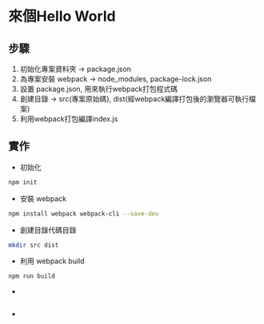 # 來個Hello World

## 步驟
1. 初始化專案資料夾 -> package.json
2. 為專案安裝 webpack -> node_modules, package-lock.json
3. 設置 package.json, 用來執行webpack打包程式碼
4. 創建目錄 -> src(專案原始碼), dist(經webpack編譯打包後的瀏覽器可執行檔案)
5. 利用webpack打包編譯index.js


## 實作
- 初始化
```bash
npm init
```
- 安裝 webpack
```bash
npm install webpack webpack-cli --save-dev
```
- 創建目錄代碼目錄
```bash
mkdir src dist
```
- 利用 webpack build
```bash
npm run build
```
- 
```bash

```
- 
```bash

```